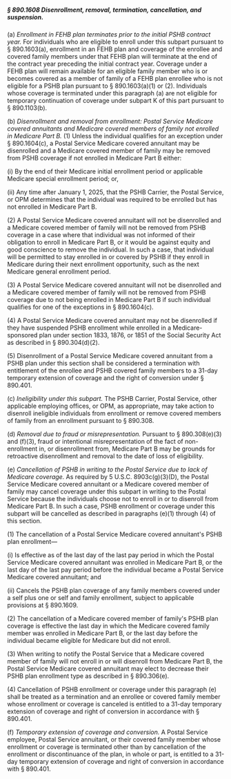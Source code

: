 ##### § 890.1608 Disenrollment, removal, termination, cancellation, and suspension. #####

(a) *Enrollment in FEHB plan terminates prior to the initial PSHB contract year.* For individuals who are eligible to enroll under this subpart pursuant to § 890.1603(a), enrollment in an FEHB plan and coverage of the enrollee and covered family members under that FEHB plan will terminate at the end of the contract year preceding the initial contract year. Coverage under a FEHB plan will remain available for an eligible family member who is or becomes covered as a member of family of a FEHB plan enrollee who is not eligible for a PSHB plan pursuant to § 890.1603(a)(1) or (2). Individuals whose coverage is terminated under this paragraph (a) are not eligible for temporary continuation of coverage under subpart K of this part pursuant to § 890.1103(b).

(b) *Disenrollment and removal from enrollment: Postal Service Medicare covered annuitants and Medicare covered members of family not enrolled in Medicare Part B.* (1) Unless the individual qualifies for an exception under § 890.1604(c), a Postal Service Medicare covered annuitant may be disenrolled and a Medicare covered member of family may be removed from PSHB coverage if not enrolled in Medicare Part B either:

(i) By the end of their Medicare initial enrollment period or applicable Medicare special enrollment period; or,

(ii) Any time after January 1, 2025, that the PSHB Carrier, the Postal Service, or OPM determines that the individual was required to be enrolled but has not enrolled in Medicare Part B.

(2) A Postal Service Medicare covered annuitant will not be disenrolled and a Medicare covered member of family will not be removed from PSHB coverage in a case where that individual was not informed of their obligation to enroll in Medicare Part B, or it would be against equity and good conscience to remove the individual. In such a case, that individual will be permitted to stay enrolled in or covered by PSHB if they enroll in Medicare during their next enrollment opportunity, such as the next Medicare general enrollment period.

(3) A Postal Service Medicare covered annuitant will not be disenrolled and a Medicare covered member of family will not be removed from PSHB coverage due to not being enrolled in Medicare Part B if such individual qualifies for one of the exceptions in § 890.1604(c).

(4) A Postal Service Medicare covered annuitant may not be disenrolled if they have suspended PSHB enrollment while enrolled in a Medicare-sponsored plan under section 1833, 1876, or 1851 of the Social Security Act as described in § 890.304(d)(2).

(5) Disenrollment of a Postal Service Medicare covered annuitant from a PSHB plan under this section shall be considered a termination with entitlement of the enrollee and PSHB covered family members to a 31-day temporary extension of coverage and the right of conversion under § 890.401.

(c) *Ineligibility under this subpart.* The PSHB Carrier, Postal Service, other applicable employing offices, or OPM, as appropriate, may take action to disenroll ineligible individuals from enrollment or remove covered members of family from an enrollment pursuant to § 890.308.

(d) *Removal due to fraud or misrepresentation.* Pursuant to § 890.308(e)(3) and (f)(3), fraud or intentional misrepresentation of the fact of non-enrollment in, or disenrollment from, Medicare Part B may be grounds for retroactive disenrollment and removal to the date of loss of eligibility.

(e) *Cancellation of PSHB in writing to the Postal Service due to lack of Medicare coverage.* As required by 5 U.S.C. 8903c(g)(3)(D), the Postal Service Medicare covered annuitant or a Medicare covered member of family may cancel coverage under this subpart in writing to the Postal Service because the individuals choose not to enroll in or to disenroll from Medicare Part B. In such a case, PSHB enrollment or coverage under this subpart will be cancelled as described in paragraphs (e)(1) through (4) of this section.

(1) The cancellation of a Postal Service Medicare covered annuitant's PSHB plan enrollment—

(i) Is effective as of the last day of the last pay period in which the Postal Service Medicare covered annuitant was enrolled in Medicare Part B, or the last day of the last pay period before the individual became a Postal Service Medicare covered annuitant; and

(ii) Cancels the PSHB plan coverage of any family members covered under a self plus one or self and family enrollment, subject to applicable provisions at § 890.1609.

(2) The cancellation of a Medicare covered member of family's PSHB plan coverage is effective the last day in which the Medicare covered family member was enrolled in Medicare Part B, or the last day before the individual became eligible for Medicare but did not enroll.

(3) When writing to notify the Postal Service that a Medicare covered member of family will not enroll in or will disenroll from Medicare Part B, the Postal Service Medicare covered annuitant may elect to decrease their PSHB plan enrollment type as described in § 890.306(e).

(4) Cancellation of PSHB enrollment or coverage under this paragraph (e) shall be treated as a termination and an enrollee or covered family member whose enrollment or coverage is canceled is entitled to a 31-day temporary extension of coverage and right of conversion in accordance with § 890.401.

(f) *Temporary extension of coverage and conversion.* A Postal Service employee, Postal Service annuitant, or their covered family member whose enrollment or coverage is terminated other than by cancellation of the enrollment or discontinuance of the plan, in whole or part, is entitled to a 31-day temporary extension of coverage and right of conversion in accordance with § 890.401.
